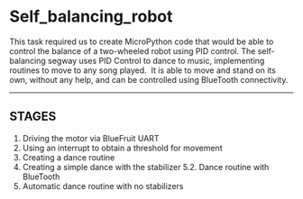 # Self_balancing_robot

This task required us to create MicroPython code that would be able to control the balance of a two-wheeled robot using PID control.
The self-balancing segway uses PID Control to dance to music, implementing routines to move to any song played.  
It is able to move and stand on its own, without any help, and can be controlled using BlueTooth connectivity.

------------------------
STAGES
------------------------
1. Driving the motor via BlueFruit UART
2. Using an interrupt to obtain a threshold for movement
3. Creating a dance routine
4. Creating a simple dance with the stabilizer
5.2. Dance routine with BlueTooth
6. Automatic dance routine with no stabilizers
